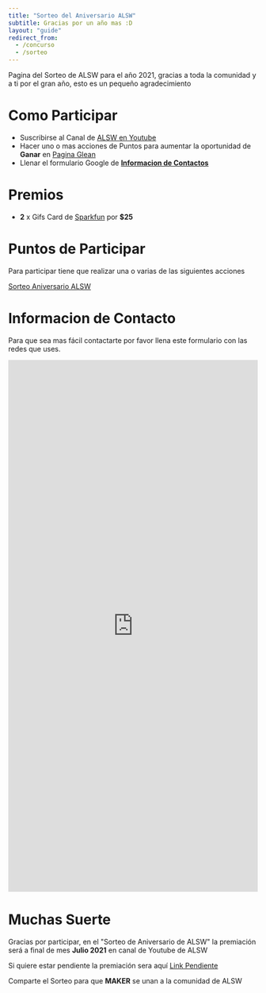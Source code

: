 ```yaml
---
title: "Sorteo del Aniversario ALSW"
subtitle: Gracias por un año mas :D
layout: "guide"
redirect_from:
  - /concurso
  - /sorteo
---
```


<center>
<div id="video-player" class="video-player" data-videoid="uoTlKtrErb8"></div>
</center>

Pagina del Sorteo de ALSW para el año 2021, gracias a toda la comunidad y a ti por el gran año, esto es un pequeño agradecimiento

# Como Participar

-   Suscribirse al Canal de <a href="https://youtube.com/alswnet?sub_confirmation=1" target="_blank">ALSW en Youtube</a>
-   Hacer uno o mas acciones de Puntos para aumentar la oportunidad de **Ganar** en <a href="https://gleam.io/IZRm6/giveaway-aniversario-alsw" target="_blank">Pagina Glean</a>
-   Llenar el formulario Google de <a href="https://docs.google.com/forms/d/e/1FAIpQLSfcRIY4v-vjbCWlvydVwf-JoAhLEmeL_twsG5i_hRmCe2p-lQ/viewform?usp=sf_link" target="_blank">**Informacion de Contactos**</a>

# Premios

-   **2** x Gifs Card de <a href="https://www.sparkfun.com/" target="_blank">Sparkfun</a> por **$25**

# Puntos de Participar

Para participar tiene que realizar una o varias de las siguientes acciones

<a class="e-widget no-button" href="https://gleam.io/IZRm6/giveaway-aniversario-alsw" rel="nofollow">Sorteo Aniversario ALSW</a>

<script type="text/javascript" src="https://widget.gleamjs.io/e.js" async="true"></script>

# Informacion de Contacto

Para que sea mas fácil contactarte por favor llena este formulario con las redes que uses.

<center>
<iframe src="https://docs.google.com/forms/d/e/1FAIpQLSfcRIY4v-vjbCWlvydVwf-JoAhLEmeL_twsG5i_hRmCe2p-lQ/viewform?embedded=true" width="100%" height="1072" frameborder="0" marginheight="0" marginwidth="0">Cargando…</iframe>
</center>

# Muchas Suerte

Gracias por participar, en el "Sorteo de Aniversario de ALSW" la premiación será a final de mes **Julio 2021** en canal de Youtube de ALSW

Si quiere estar pendiente la premiación sera aquí [Link Pendiente](https://youtube.com/alswnet?sub_confirmation=1)

Comparte el Sorteo para que **MAKER** se unan a la comunidad de ALSW
